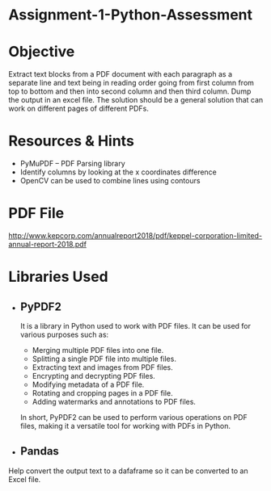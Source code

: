 # Assignment-1-Python-Assessment

# Objective
Extract text blocks from a PDF document with each paragraph as a separate line and text being in reading order going from first column from top to bottom and then into second column and then third column. Dump the output in an excel file.
The solution should be a general solution that can work on different pages of different PDFs.

# Resources & Hints
* PyMuPDF – PDF Parsing library
* Identify columns by looking at the x coordinates difference
* OpenCV can be used to combine lines using contours

# PDF File
http://www.kepcorp.com/annualreport2018/pdf/keppel-corporation-limited-annual-report-2018.pdf

# Libraries Used
* ##  PyPDF2 
  
  It is a library in Python used to work with PDF files. It can be used for various purposes such as:

  * Merging multiple PDF files into one file.
  * Splitting a single PDF file into multiple files.
  * Extracting text and images from PDF files.
  * Encrypting and decrypting PDF files.
  * Modifying metadata of a PDF file.
  * Rotating and cropping pages in a PDF file.
  * Adding watermarks and annotations to PDF files.

  In short, PyPDF2 can be used to perform various operations on PDF files, making it a versatile tool for working with PDFs in Python.

*  ## Pandas

  Help convert the output text to a dafaframe so it can be converted to an Excel file.
